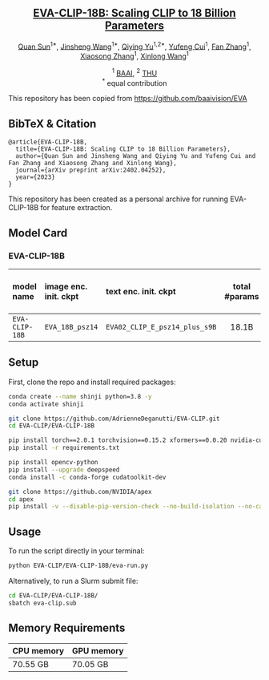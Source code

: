 <div align="center">

<h2><a href="https://arxiv.org/abs/2402.04252">EVA-CLIP-18B: Scaling CLIP to 18 Billion Parameters</a></h2>

[Quan Sun](https://github.com/Quan-Sun)<sup>1*</sup>, [Jinsheng Wang](https://github.com/Wolfwjs/)<sup>1*</sup>, [Qiying Yu](https://yqy2001.github.io)<sup>1,2*</sup>, [Yufeng Cui](https://scholar.google.com/citations?hl=en&user=5Ydha2EAAAAJ)<sup>1</sup>, [Fan Zhang](https://scholar.google.com/citations?user=VsJ39HMAAAAJ)<sup>1</sup>, [Xiaosong Zhang](https://zhangxiaosong18.github.io)<sup>1</sup>, [Xinlong Wang](https://www.xloong.wang/)<sup>1</sup>
 
<sup>1</sup> [BAAI](https://www.baai.ac.cn/english.html), <sup>2</sup> [THU](https://air.tsinghua.edu.cn) <br><sup>*</sup> equal contribution

</div>

This repository has been copied from https://github.com/baaivision/EVA
## BibTeX & Citation

```
@article{EVA-CLIP-18B,
  title={EVA-CLIP-18B: Scaling CLIP to 18 Billion Parameters}, 
  author={Quan Sun and Jinsheng Wang and Qiying Yu and Yufeng Cui and Fan Zhang and Xiaosong Zhang and Xinlong Wang},
  journal={arXiv preprint arXiv:2402.04252},
  year={2023}
}
```

This repository has been created as a personal archive for running EVA-CLIP-18B for feature extraction.

</div>

## Model Card

### EVA-CLIP-18B
| model name | image enc. init. ckpt | text enc. init. ckpt | total #params | training data  |  training batch size |  gpus for training | img. cls. avg. acc. | video cls. avg. acc. | retrieval MR | hf weight | pytorch weight |
|:-----|:-----|:-----------|:------:|:------:|:------:|:------:|:------:|:------:|:------:|:------:|:------:|
| `EVA-CLIP-18B` | `EVA_18B_psz14` | `EVA02_CLIP_E_psz14_plus_s9B` | 18.1B | Merged-2B+ | 108K | 360 A100(40GB) | **80.7** | **75.0** | **87.8**| [🤗 HF](https://huggingface.co/BAAI/EVA-CLIP-18B) | [PT](https://huggingface.co/BAAI/EVA-CLIP-18B/resolve/main/EVA_CLIP_18B_psz14_s6B.fp16.pt) (`36.7GB`) |

</div>

## Setup

First, clone the repo and install required packages:
```bash
conda create --name shinji python=3.8 -y
conda activate shinji

git clone https://github.com/AdrienneDeganutti/EVA-CLIP.git
cd EVA-CLIP/EVA-CLIP-18B

pip install torch==2.0.1 torchvision==0.15.2 xformers==0.0.20 nvidia-cudnn-cu11==8.5.0.96 --extra-index-url https://download.pytorch.org/whl/cu118
pip install -r requirements.txt

pip install opencv-python
pip install --upgrade deepspeed
conda install -c conda-forge cudatoolkit-dev

git clone https://github.com/NVIDIA/apex
cd apex
pip install -v --disable-pip-version-check --no-build-isolation --no-cache-dir ./

```

## Usage
To run the script directly in your terminal:
```bash
python EVA-CLIP/EVA-CLIP-18B/eva-run.py

```
Alternatively, to run a Slurm submit file:
```bash
cd EVA-CLIP/EVA-CLIP-18B/
sbatch eva-clip.sub

```
</div>

## Memory Requirements
| CPU memory | GPU memory |
|:-----|:-----|
| 70.55 GB | 70.05 GB |
